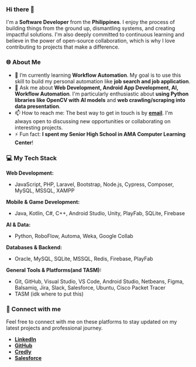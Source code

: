 ### Hi there 👋

I'm a **Software Developer** from the **Philippines**. I enjoy the process of building things from the ground up, dismantling systems, and creating impactful solutions. I'm also deeply committed to continuous learning and believe in the power of open-source collaboration, which is why I love contributing to projects that make a difference.


### 🌐 About Me



* 🌱 I’m currently learning **Workflow Automation**. My goal is to use this skill to build my personal automation like **job search and job application**.
* 💬 Ask me about **Web Development, Android App Development, AI, Workflow Automation**. I'm particularly enthusiastic about **using Python libraries like OpenCV with AI models** and **web crawling/scraping into data presentation**.
* 📫 How to reach me: The best way to get in touch is by **[email](jerrymarsantos16@gmail.com)**. I'm always open to discussing new opportunities or collaborating on interesting projects.
* ⚡ Fun fact: **I spent my Senior High School in AMA Computer Learning Center**!


### 💻 My Tech Stack

**Web Development:**



* JavaScript, PHP, Laravel, Bootstrap, Node.js, Cypress, Composer, MySQL, MSSQL, XAMPP

**Mobile & Game Development:**



* Java, Kotlin, C#, C++, Android Studio, Unity, PlayFab, SQLite, Firebase

**AI & Data:**



* Python, RoboFlow, Automa, Weka, Google Collab

**Databases & Backend:**



* Oracle, MySQL, SQLite, MSSQL, Redis, Firebase, PlayFab

**General Tools & Platforms(and TASM):**



* Git, GitHub, Visual Studio, VS Code, Android Studio, Netbeans, Figma, Balsamiq, Jira, Slack, Salesforce, Ubuntu, Cisco Packet Tracer
* TASM (idk where to put this)

### 🔗 Connect with me

Feel free to connect with me on these platforms to stay updated on my latest projects and professional journey.



* **[LinkedIn](https://linkedin.com/in/jerry-mar-santos/)**
* **[GitHub](https://github.com/Remyberry)**
* **[Credly](https://credly.com/users/jerry-santos.2850c96e)**
* **[Salesforce](https://salesforce.com/trailblazer/jerrymarsantos)**
